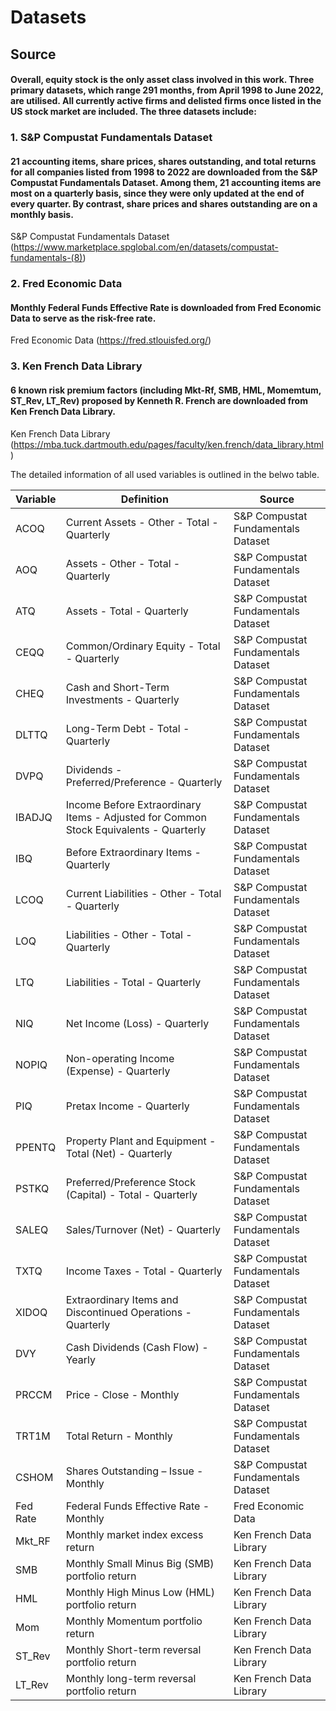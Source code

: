 # Datasets
## Source
#### Overall, equity stock is the only asset class involved in this work. Three primary datasets, which range 291 months, from April 1998 to June 2022, are utilised. All currently active firms and delisted firms once listed in the US stock market are included. The three datasets include:

### 1. S&P Compustat Fundamentals Dataset
#### 21 accounting items, share prices, shares outstanding, and total returns for all companies listed from 1998 to 2022 are downloaded from the S&P Compustat Fundamentals Dataset. Among them, 21 accounting items are most on a quarterly basis, since they were only updated at the end of every quarter. By contrast, share prices and shares outstanding are on a monthly basis.
S&P Compustat Fundamentals Dataset (https://www.marketplace.spglobal.com/en/datasets/compustat-fundamentals-(8))

### 2. Fred Economic Data
#### Monthly Federal Funds Effective Rate is downloaded from Fred Economic Data to serve as the risk-free rate.
Fred Economic Data (https://fred.stlouisfed.org/)

### 3. Ken French Data Library
#### 6 known risk premium factors (including Mkt-Rf, SMB, HML, Momemtum, ST_Rev, LT_Rev) proposed by Kenneth R. French are downloaded from Ken French Data Library.
Ken French Data Library (https://mba.tuck.dartmouth.edu/pages/faculty/ken.french/data_library.html)

The detailed information of all used variables is outlined in the belwo table.

| **Variable** | **Definition**                                                                        | **Source**                         |
|--------------|---------------------------------------------------------------------------------------|------------------------------------|
| ACOQ         | Current Assets - Other - Total - Quarterly                                            | S&P Compustat Fundamentals Dataset |
| AOQ          | Assets - Other - Total - Quarterly                                                    | S&P Compustat Fundamentals Dataset |
| ATQ          | Assets - Total - Quarterly                                                            | S&P Compustat Fundamentals Dataset |
| CEQQ         | Common/Ordinary Equity - Total - Quarterly                                            | S&P Compustat Fundamentals Dataset |
| CHEQ         | Cash and Short-Term Investments - Quarterly                                           | S&P Compustat Fundamentals Dataset |
| DLTTQ        | Long-Term Debt - Total - Quarterly                                                    | S&P Compustat Fundamentals Dataset |
| DVPQ         | Dividends - Preferred/Preference - Quarterly                                          | S&P Compustat Fundamentals Dataset |
| IBADJQ       | Income Before Extraordinary Items - Adjusted for Common Stock Equivalents - Quarterly | S&P Compustat Fundamentals Dataset |
| IBQ          | Before Extraordinary Items - Quarterly                                                | S&P Compustat Fundamentals Dataset |
| LCOQ         | Current Liabilities - Other - Total - Quarterly                                       | S&P Compustat Fundamentals Dataset |
| LOQ          | Liabilities - Other - Total - Quarterly                                               | S&P Compustat Fundamentals Dataset |
| LTQ          | Liabilities - Total - Quarterly                                                       | S&P Compustat Fundamentals Dataset |
| NIQ          | Net Income (Loss) - Quarterly                                                         | S&P Compustat Fundamentals Dataset |
| NOPIQ        | Non-operating Income (Expense) - Quarterly                                            | S&P Compustat Fundamentals Dataset |
| PIQ          | Pretax Income - Quarterly                                                             | S&P Compustat Fundamentals Dataset |
| PPENTQ       | Property Plant and Equipment - Total (Net) - Quarterly                                | S&P Compustat Fundamentals Dataset |
| PSTKQ        | Preferred/Preference Stock (Capital) - Total - Quarterly                              | S&P Compustat Fundamentals Dataset |
| SALEQ        | Sales/Turnover (Net) - Quarterly                                                      | S&P Compustat Fundamentals Dataset |
| TXTQ         | Income Taxes - Total - Quarterly                                                      | S&P Compustat Fundamentals Dataset |
| XIDOQ        | Extraordinary Items and Discontinued Operations - Quarterly                           | S&P Compustat Fundamentals Dataset |
| DVY          | Cash Dividends (Cash Flow) - Yearly                                                   | S&P Compustat Fundamentals Dataset |
| PRCCM        | Price - Close - Monthly                                                               | S&P Compustat Fundamentals Dataset |
| TRT1M        | Total Return - Monthly                                                                | S&P Compustat Fundamentals Dataset |
| CSHOM        | Shares Outstanding – Issue - Monthly                                                  | S&P Compustat Fundamentals Dataset |
| Fed Rate     | Federal Funds Effective Rate - Monthly                                                | Fred Economic Data                 |
| Mkt_RF       | Monthly market index excess return                                                    | Ken French Data Library            |
| SMB          | Monthly Small Minus Big (SMB) portfolio return                                        | Ken French Data Library            |
| HML          | Monthly High Minus Low (HML) portfolio return                                         | Ken French Data Library            |
| Mom          | Monthly Momentum portfolio return                                                     | Ken French Data Library            |
| ST_Rev       | Monthly Short-term reversal portfolio return                                          | Ken French Data Library            |
| LT_Rev       | Monthly long-term reversal portfolio return                                           | Ken French Data Library            |
